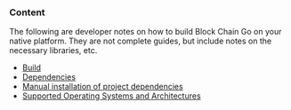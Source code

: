 ### Content
The following are developer notes on how to build Block Chain Go on your native platform. They are not complete guides, but include notes on the necessary libraries, etc.

* [Build](build.md)
* [Dependencies](dependencies.md)
* [Manual installation of project dependencies](manual-installation.md)
* [Supported Operating Systems and Architectures](supported-platforms.md)
